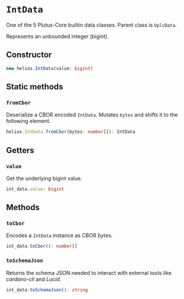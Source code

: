 # `IntData`

One of the 5 Plutus-Core builtin data classes. Parent class is `UplcData`.

Represents an unbounded integer (bigint).

## Constructor

```ts
new helios.IntData(value: bigint)
```

## Static methods

### `fromCbor`

Deserialize a CBOR encoded `IntData`. Mutates `bytes` and shifts it to the following element.

```ts
helios.IntData.fromCbor(bytes: number[]): IntData
```

## Getters

### `value`

Get the underlying bigint value.

```ts
int_data.value: bigint
```

## Methods

### `toCbor`

Encodes a `IntData` instance as CBOR bytes.

```ts
int_data.toCbor(): number[]
```

### `toSchemaJson`

Returns the schema JSON needed to interact with external tools like *cardano-cli* and *Lucid*.

```ts
int_data.toSchemaJson(): string
```